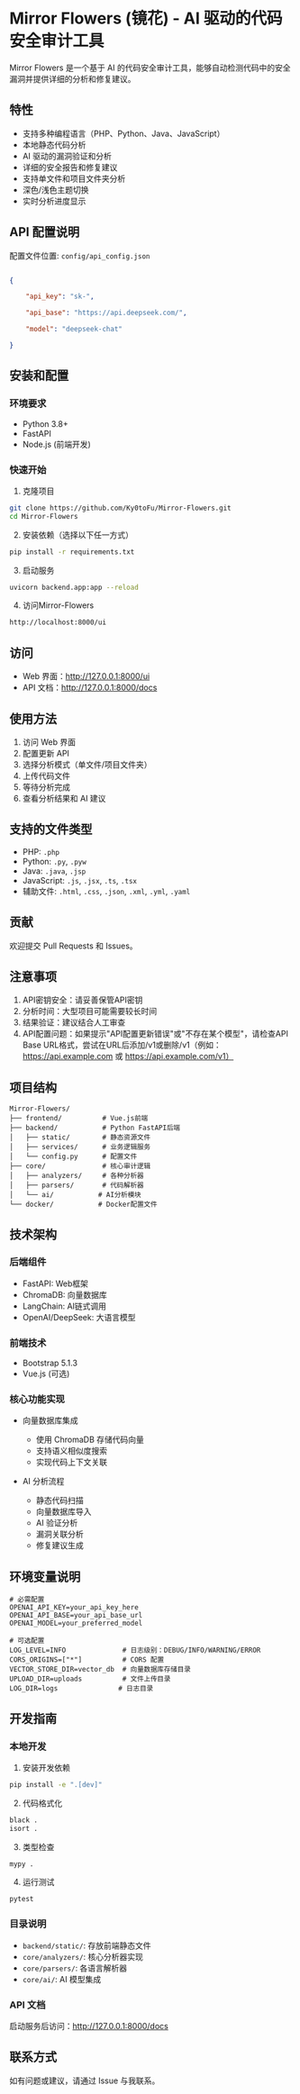 # Mirror Flowers (镜花) - AI 驱动的代码安全审计工具

Mirror Flowers 是一个基于 AI 的代码安全审计工具，能够自动检测代码中的安全漏洞并提供详细的分析和修复建议。

## 特性

- 支持多种编程语言（PHP、Python、Java、JavaScript）
- 本地静态代码分析
- AI 驱动的漏洞验证和分析
- 详细的安全报告和修复建议
- 支持单文件和项目文件夹分析
- 深色/浅色主题切换
- 实时分析进度显示

## API 配置说明

配置文件位置: `config/api_config.json`


```json

{

    "api_key": "sk-",

    "api_base": "https://api.deepseek.com/",

    "model": "deepseek-chat"

}

```


## 安装和配置

### 环境要求
- Python 3.8+
- FastAPI
- Node.js (前端开发)

### 快速开始

1. 克隆项目
```bash
git clone https://github.com/Ky0toFu/Mirror-Flowers.git
cd Mirror-Flowers
```

2. 安装依赖（选择以下任一方式）

```bash
pip install -r requirements.txt
```


3. 启动服务
```bash
uvicorn backend.app:app --reload
```

4. 访问Mirror-Flowers
```bash
http://localhost:8000/ui
```

## 访问
- Web 界面：http://127.0.0.1:8000/ui
- API 文档：http://127.0.0.1:8000/docs

## 使用方法

1. 访问 Web 界面
2. 配置更新 API
3. 选择分析模式（单文件/项目文件夹）
4. 上传代码文件
5. 等待分析完成
6. 查看分析结果和 AI 建议

## 支持的文件类型

- PHP: `.php`
- Python: `.py`, `.pyw`
- Java: `.java`, `.jsp`
- JavaScript: `.js`, `.jsx`, `.ts`, `.tsx`
- 辅助文件: `.html`, `.css`, `.json`, `.xml`, `.yml`, `.yaml`

## 贡献

欢迎提交 Pull Requests 和 Issues。

## 注意事项
1. API密钥安全：请妥善保管API密钥
2. 分析时间：大型项目可能需要较长时间
3. 结果验证：建议结合人工审查
4. API配置问题：如果提示"API配置更新错误"或"不存在某个模型"，请检查API Base URL格式，尝试在URL后添加/v1或删除/v1（例如：https://api.example.com 或 https://api.example.com/v1）


## 项目结构
```
Mirror-Flowers/
├── frontend/          # Vue.js前端
├── backend/           # Python FastAPI后端
│   ├── static/        # 静态资源文件
│   ├── services/      # 业务逻辑服务
│   └── config.py      # 配置文件
├── core/              # 核心审计逻辑
│   ├── analyzers/     # 各种分析器
│   ├── parsers/       # 代码解析器
│   └── ai/           # AI分析模块
└── docker/           # Docker配置文件
```

## 技术架构

### 后端组件
- FastAPI: Web框架
- ChromaDB: 向量数据库
- LangChain: AI链式调用
- OpenAI/DeepSeek: 大语言模型

### 前端技术
- Bootstrap 5.1.3
- Vue.js (可选)

### 核心功能实现
- 向量数据库集成
  - 使用 ChromaDB 存储代码向量
  - 支持语义相似度搜索
  - 实现代码上下文关联

- AI 分析流程
  - 静态代码扫描
  - 向量数据库导入
  - AI 验证分析
  - 漏洞关联分析
  - 修复建议生成

## 环境变量说明
```env
# 必需配置
OPENAI_API_KEY=your_api_key_here
OPENAI_API_BASE=your_api_base_url
OPENAI_MODEL=your_preferred_model

# 可选配置
LOG_LEVEL=INFO              # 日志级别：DEBUG/INFO/WARNING/ERROR
CORS_ORIGINS=["*"]          # CORS 配置
VECTOR_STORE_DIR=vector_db  # 向量数据库存储目录
UPLOAD_DIR=uploads          # 文件上传目录
LOG_DIR=logs               # 日志目录
```

## 开发指南

### 本地开发
1. 安装开发依赖
```bash
pip install -e ".[dev]"
```

2. 代码格式化
```bash
black .
isort .
```

3. 类型检查
```bash
mypy .
```

4. 运行测试
```bash
pytest
```

### 目录说明
- `backend/static/`: 存放前端静态文件
- `core/analyzers/`: 核心分析器实现
- `core/parsers/`: 各语言解析器
- `core/ai/`: AI 模型集成

### API 文档
启动服务后访问：http://127.0.0.1:8000/docs

## 联系方式

如有问题或建议，请通过 Issue 与我联系。
